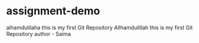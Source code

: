 # assignment-demo
alhamdulilaha this is my first Git Repository
Allhamdulillah this is my first Git Repository
author - Saima 
